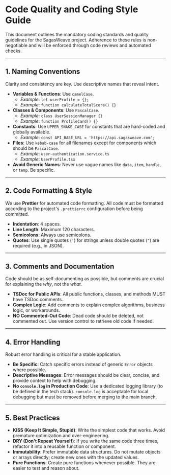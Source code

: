 # Code Quality and Coding Style Guide

This document outlines the mandatory coding standards and quality guidelines for the SagasWeave project. Adherence to these rules is non-negotiable and will be enforced through code reviews and automated checks.

---

## 1. Naming Conventions

Clarity and consistency are key. Use descriptive names that reveal intent.

-   **Variables & Functions**: Use `camelCase`. 
    -   *Example*: `let userProfile = {};`
    -   *Example*: `function calculateTotalScore() {}`
-   **Classes & Components**: Use `PascalCase`.
    -   *Example*: `class UserSessionManager {}`
    -   *Example*: `function ProfileCard() {}`
-   **Constants**: Use `UPPER_SNAKE_CASE` for constants that are hard-coded and globally available.
    -   *Example*: `const API_BASE_URL = 'https://api.sagasweave.com';`
-   **Files**: Use `kebab-case` for all filenames except for components which should be `PascalCase`.
    -   *Example*: `user-authentication.service.ts`
    -   *Example*: `UserProfile.tsx`
-   **Avoid Generic Names**: Never use vague names like `data`, `item`, `handle`, or `temp`. Be specific.

---

## 2. Code Formatting & Style

We use **Prettier** for automated code formatting. All code must be formatted according to the project's `.prettierrc` configuration before being committed.

-   **Indentation**: 4 spaces.
-   **Line Length**: Maximum 120 characters.
-   **Semicolons**: Always use semicolons.
-   **Quotes**: Use single quotes (`'`) for strings unless double quotes (`"`) are required (e.g., in JSON).

---

## 3. Comments and Documentation

Code should be as self-documenting as possible, but comments are crucial for explaining the *why*, not the *what*.

-   **TSDoc for Public APIs**: All public functions, classes, and methods MUST have TSDoc comments.
-   **Complex Logic**: Add comments to explain complex algorithms, business logic, or workarounds.
-   **NO Commented-Out Code**: Dead code should be deleted, not commented out. Use version control to retrieve old code if needed.

---

## 4. Error Handling

Robust error handling is critical for a stable application.

-   **Be Specific**: Catch specific errors instead of generic `Error` objects where possible.
-   **Descriptive Messages**: Error messages should be clear, concise, and provide context to help with debugging.
-   **No `console.log` in Production Code**: Use a dedicated logging library (to be defined in the tech stack). `console.log` is acceptable for local debugging but must be removed before merging to the main branch.

---

## 5. Best Practices

-   **KISS (Keep It Simple, Stupid)**: Write the simplest code that works. Avoid premature optimization and over-engineering.
-   **DRY (Don't Repeat Yourself)**: If you write the same code three times, refactor it into a reusable function or component.
-   **Immutability**: Prefer immutable data structures. Do not mutate objects or arrays directly; create new ones with the updated values.
-   **Pure Functions**: Create pure functions whenever possible. They are easier to test and reason about.